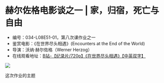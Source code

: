 # 赫尔佐格电影谈之一 | 家，归宿，死亡与自由
- 编号：034-L08E51-01，第八次课作业之一
- 鉴赏电影：《在世界尽头相遇》(Encounters at the End of the World)
- 导演：沃纳·赫尔佐格（Werner Herzog）
- 在线观看地址：[B站-【纪录片/720p】《在世界尽头相遇》【中英双字】](https://www.bilibili.com/video/av14907237/?from=search&seid=11825177705081867591)

![](https://user-images.githubusercontent.com/33742288/35160422-0800a9c6-fd78-11e7-9e75-c9edfcbfaa92.jpg)

这次作业的主题

